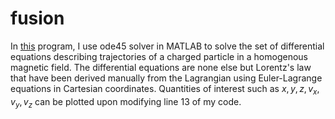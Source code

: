 # fusion

In [this](https://github.com/jaiisrani/fusion/blob/main/trajectories_homogenous_cartesian.m) program, I use ode45 solver in MATLAB to solve the set of differential equations describing trajectories of a charged particle in a homogenous magnetic field. The differential equations are none else but Lorentz's law that have been derived manually from the Lagrangian using Euler-Lagrange equations in Cartesian coordinates. Quantities of interest such as $x, y, z, v_x, v_y, v_z$ can be plotted upon modifying line 13 of my code.
